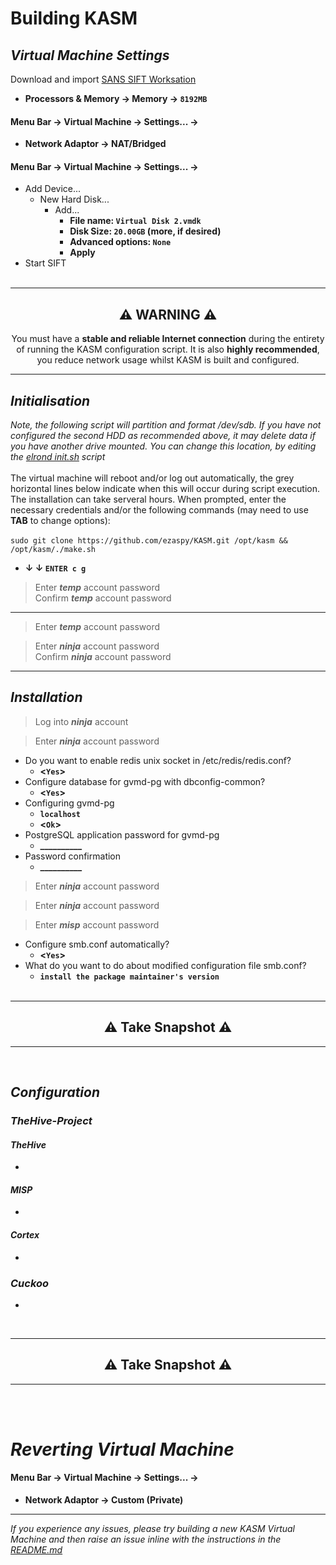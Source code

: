 # Building KASM

## _Virtual Machine Settings_
Download and import [SANS SIFT Worksation](https://www.sans.org/tools/sift-workstation/)<br>
- **Processors &amp; Memory -> Memory -> `8192MB`**<br>

#### **Menu Bar -> Virtual Machine -> Settings... ->**

- **Network Adaptor -> NAT/Bridged**<br>

#### **Menu Bar -> Virtual Machine -> Settings... ->**
 - Add Device...
   - New Hard Disk...
     - Add...
       - **File name: `Virtual Disk 2.vmdk`**
       - **Disk Size: `20.00GB` (more, if desired)**
       - **Advanced options: `None`**
       - **Apply**
- Start SIFT<br><br>

---
<h2 align="center">⚠️ WARNING ⚠️</h2>
<p align="center">You must have a <b>stable and reliable Internet connection</b> during the entirety of running the KASM configuration script. It is also <b>highly recommended</b>, you reduce network usage whilst KASM is built and configured.</p>

---
## _Initialisation_
_Note, the following script will partition and format /dev/sdb. If you have not configured the second HDD as recommended above, it may delete data if you have another drive mounted. You can change this location, by editing the [elrond init.sh](https://github.com/ezaspy/elrond/blob/main/elrond/tools/config/scripts/init.sh) script_<br><br>
The virtual machine will reboot and/or log out automatically, the grey horizontal lines below indicate when this will occur during script execution.<br>
The installation can take serveral hours. When prompted, enter the necessary credentials and/or the following commands (may need to use **TAB** to change options):<br><br>
`sudo git clone https://github.com/ezaspy/KASM.git /opt/kasm && /opt/kasm/./make.sh`

 - **&darr; &darr; `ENTER c g`**<br>

> Enter **_temp_** account password<br>
> Confirm **_temp_** account password<br>

---

> Enter **_temp_** account password<br>

> Enter **_ninja_** account password<br>
> Confirm **_ninja_** account password<br>

---
## _Installation_
> Log into **_ninja_** account<br>

> Enter **_ninja_** account password<br>
 - Do you want to enable redis unix socket in /etc/redis/redis.conf?<br>
   - **&lt;`Yes`&gt;**<br>
 - Configure database for gvmd-pg with dbconfig-common?<br>
   - **&lt;`Yes`&gt;**<br>
 - Configuring gvmd-pg<br>
   - **`localhost`**<br>
   - **&lt;`Ok`&gt;**<br>
 - PostgreSQL application password for gvmd-pg<br>
   - **__________**<br>
 - Password confirmation<br>
   - **__________**<br>
> Enter **_ninja_** account password<br>

> Enter **_ninja_** account password<br>

> Enter **_misp_** account password<br>
 - Configure smb.conf automatically?<br>
   - **&lt;`Yes`&gt;**<br>
 - What do you want to do about modified configuration file smb.conf?<br>
   - **`install the package maintainer's version`**<br><br>

---
<h2 align="center">⚠️ Take Snapshot ⚠️</h2>

---
<br>

## _Configuration_
### _TheHive-Project_
#### _TheHive_
 - 
#### _MISP_
 - 
#### _Cortex_
 - 
### _Cuckoo_
 - 
<br>

---
<h2 align="center">⚠️ Take Snapshot ⚠️</h2>

---
<br><br>

# _Reverting Virtual Machine_

#### **Menu Bar -> Virtual Machine -> Settings... ->**

- **Network Adaptor -> Custom (Private)**<br>

---

_If you experience any issues, please try building a new KASM Virtual Machine and then raise an issue inline with the instructions in the [README.md](https://github.com/ezaspy/KASM/blob/main/kasm/README.md)_<br>